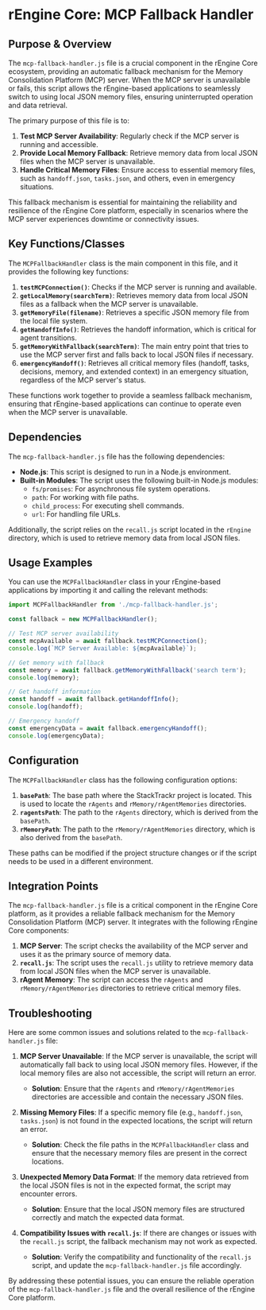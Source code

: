 # rEngine Core: MCP Fallback Handler

## Purpose & Overview

The `mcp-fallback-handler.js` file is a crucial component in the rEngine Core ecosystem, providing an automatic fallback mechanism for the Memory Consolidation Platform (MCP) server. When the MCP server is unavailable or fails, this script allows the rEngine-based applications to seamlessly switch to using local JSON memory files, ensuring uninterrupted operation and data retrieval.

The primary purpose of this file is to:

1. **Test MCP Server Availability**: Regularly check if the MCP server is running and accessible.
2. **Provide Local Memory Fallback**: Retrieve memory data from local JSON files when the MCP server is unavailable.
3. **Handle Critical Memory Files**: Ensure access to essential memory files, such as `handoff.json`, `tasks.json`, and others, even in emergency situations.

This fallback mechanism is essential for maintaining the reliability and resilience of the rEngine Core platform, especially in scenarios where the MCP server experiences downtime or connectivity issues.

## Key Functions/Classes

The `MCPFallbackHandler` class is the main component in this file, and it provides the following key functions:

1. **`testMCPConnection()`**: Checks if the MCP server is running and available.
2. **`getLocalMemory(searchTerm)`**: Retrieves memory data from local JSON files as a fallback when the MCP server is unavailable.
3. **`getMemoryFile(filename)`**: Retrieves a specific JSON memory file from the local file system.
4. **`getHandoffInfo()`**: Retrieves the handoff information, which is critical for agent transitions.
5. **`getMemoryWithFallback(searchTerm)`**: The main entry point that tries to use the MCP server first and falls back to local JSON files if necessary.
6. **`emergencyHandoff()`**: Retrieves all critical memory files (handoff, tasks, decisions, memory, and extended context) in an emergency situation, regardless of the MCP server's status.

These functions work together to provide a seamless fallback mechanism, ensuring that rEngine-based applications can continue to operate even when the MCP server is unavailable.

## Dependencies

The `mcp-fallback-handler.js` file has the following dependencies:

- **Node.js**: This script is designed to run in a Node.js environment.
- **Built-in Modules**: The script uses the following built-in Node.js modules:
  - `fs/promises`: For asynchronous file system operations.
  - `path`: For working with file paths.
  - `child_process`: For executing shell commands.
  - `url`: For handling file URLs.

Additionally, the script relies on the `recall.js` script located in the `rEngine` directory, which is used to retrieve memory data from local JSON files.

## Usage Examples

You can use the `MCPFallbackHandler` class in your rEngine-based applications by importing it and calling the relevant methods:

```javascript
import MCPFallbackHandler from './mcp-fallback-handler.js';

const fallback = new MCPFallbackHandler();

// Test MCP server availability
const mcpAvailable = await fallback.testMCPConnection();
console.log(`MCP Server Available: ${mcpAvailable}`);

// Get memory with fallback
const memory = await fallback.getMemoryWithFallback('search term');
console.log(memory);

// Get handoff information
const handoff = await fallback.getHandoffInfo();
console.log(handoff);

// Emergency handoff
const emergencyData = await fallback.emergencyHandoff();
console.log(emergencyData);
```

## Configuration

The `MCPFallbackHandler` class has the following configuration options:

1. **`basePath`**: The base path where the StackTrackr project is located. This is used to locate the `rAgents` and `rMemory/rAgentMemories` directories.
2. **`ragentsPath`**: The path to the `rAgents` directory, which is derived from the `basePath`.
3. **`rMemoryPath`**: The path to the `rMemory/rAgentMemories` directory, which is also derived from the `basePath`.

These paths can be modified if the project structure changes or if the script needs to be used in a different environment.

## Integration Points

The `mcp-fallback-handler.js` file is a critical component in the rEngine Core platform, as it provides a reliable fallback mechanism for the Memory Consolidation Platform (MCP) server. It integrates with the following rEngine Core components:

1. **MCP Server**: The script checks the availability of the MCP server and uses it as the primary source of memory data.
2. **`recall.js`**: The script uses the `recall.js` utility to retrieve memory data from local JSON files when the MCP server is unavailable.
3. **rAgent Memory**: The script can access the `rAgents` and `rMemory/rAgentMemories` directories to retrieve critical memory files.

## Troubleshooting

Here are some common issues and solutions related to the `mcp-fallback-handler.js` file:

1. **MCP Server Unavailable**: If the MCP server is unavailable, the script will automatically fall back to using local JSON memory files. However, if the local memory files are also not accessible, the script will return an error.
   - **Solution**: Ensure that the `rAgents` and `rMemory/rAgentMemories` directories are accessible and contain the necessary JSON files.

1. **Missing Memory Files**: If a specific memory file (e.g., `handoff.json`, `tasks.json`) is not found in the expected locations, the script will return an error.
   - **Solution**: Check the file paths in the `MCPFallbackHandler` class and ensure that the necessary memory files are present in the correct locations.

1. **Unexpected Memory Data Format**: If the memory data retrieved from the local JSON files is not in the expected format, the script may encounter errors.
   - **Solution**: Ensure that the local JSON memory files are structured correctly and match the expected data format.

1. **Compatibility Issues with `recall.js`**: If there are changes or issues with the `recall.js` script, the fallback mechanism may not work as expected.
   - **Solution**: Verify the compatibility and functionality of the `recall.js` script, and update the `mcp-fallback-handler.js` file accordingly.

By addressing these potential issues, you can ensure the reliable operation of the `mcp-fallback-handler.js` file and the overall resilience of the rEngine Core platform.
